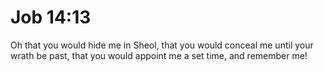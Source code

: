 # Job 14:13

Oh that you would hide me in Sheol, that you would conceal me until your wrath be past, that you would appoint me a set time, and remember me!
